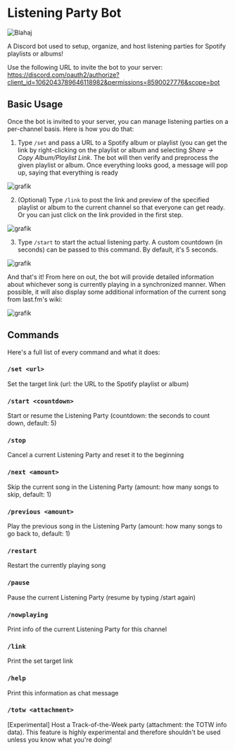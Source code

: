 # Listening Party Bot
![Blahaj](https://i.imgur.com/NuEmaM9.png)

A Discord bot used to setup, organize, and host listening parties for Spotify playlists or albums! 

Use the following URL to invite the bot to your server: https://discord.com/oauth2/authorize?client_id=1062043789646118982&permissions=8590027776&scope=bot

## Basic Usage
Once the bot is invited to your server, you can manage listening parties on a per-channel basis. Here is how you do that:

1. Type `/set` and pass a URL to a Spotify album or playlist (you can get the link by right-clicking on the playlist or album and selecting _Share → Copy Album/Playlist Link_. The bot will then verify and preprocess the given playlist or album. Once everything looks good, a message will pop up, saying that everything is ready

![grafik](https://user-images.githubusercontent.com/8850085/227274717-87263c04-f8c0-4d08-a26b-e2d28705c996.png)


2. (Optional) Type `/link` to post the link and preview of the specified playlist or album to the current channel so that everyone can get ready. Or you can just click on the link provided in the first step.

![grafik](https://user-images.githubusercontent.com/8850085/227274953-ae28673a-9b24-42a5-abb8-0548e43112de.png)

3. Type `/start` to start the actual listening party. A custom countdown (in seconds) can be passed to this command. By default, it's 5 seconds.

![grafik](https://user-images.githubusercontent.com/8850085/227275051-059da934-8b85-47ee-9230-a43d0c1d7f6d.png)


And that's it! From here on out, the bot will provide detailed information about whichever song is currently playing in a synchronized manner. When possible, it will also display some additional information of the current song from last.fm's wiki:

![grafik](https://user-images.githubusercontent.com/8850085/227275284-484c228c-859f-455b-9349-e1a1a4fb98ac.png)

## Commands
Here's a full list of every command and what it does:

### `/set <url>`
Set the target link (url: the URL to the Spotify playlist or album)

### `/start <countdown>`
Start or resume the Listening Party (countdown: the seconds to count down, default: 5)

### `/stop`
Cancel a current Listening Party and reset it to the beginning

### `/next <amount>`
Skip the current song in the Listening Party (amount: how many songs to skip, default: 1)

### `/previous <amount>`
Play the previous song in the Listening Party (amount: how many songs to go back to, default: 1)

### `/restart`
Restart the currently playing song

### `/pause`
Pause the current Listening Party (resume by typing /start again)

### `/nowplaying`
Print info of the current Listening Party for this channel

### `/link`
Print the set target link

### `/help`
Print this information as chat message

### `/totw <attachment>`
[Experimental] Host a Track-of-the-Week party (attachment: the TOTW info data). This feature is highly experimental and therefore shouldn't be used unless you know what you're doing!
